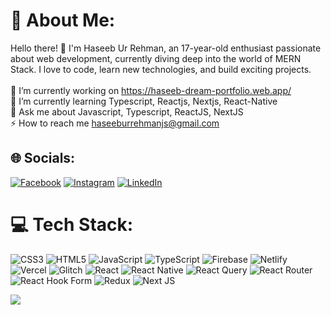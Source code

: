 # 💫 About Me:
Hello there! 👋 I'm Haseeb Ur Rehman, an 17-year-old enthusiast passionate about web development, currently diving deep into the world of MERN Stack. I love to code, learn new technologies, and build exciting projects.<br><br>🔭 I’m currently working on https://haseeb-dream-portfolio.web.app/<br>🌱 I’m currently learning Typescript, Reactjs, Nextjs, React-Native<br>💬 Ask me about Javascript, Typescript, ReactJS, NextJS<br>⚡ How to reach me haseeburrehmanjs@gmail.com


## 🌐 Socials:
[![Facebook](https://img.shields.io/badge/Facebook-%231877F2.svg?logo=Facebook&logoColor=white)](https://facebook.com/haseeburrehmanjs) [![Instagram](https://img.shields.io/badge/Instagram-%23E4405F.svg?logo=Instagram&logoColor=white)](https://instagram.com/haseeburrehmanjs) [![LinkedIn](https://img.shields.io/badge/LinkedIn-%230077B5.svg?logo=linkedin&logoColor=white)](https://linkedin.com/in/haseeburrehmanjs) 

# 💻 Tech Stack:
![CSS3](https://img.shields.io/badge/css3-%231572B6.svg?style=for-the-badge&logo=css3&logoColor=white) ![HTML5](https://img.shields.io/badge/html5-%23E34F26.svg?style=for-the-badge&logo=html5&logoColor=white) ![JavaScript](https://img.shields.io/badge/javascript-%23323330.svg?style=for-the-badge&logo=javascript&logoColor=%23F7DF1E) ![TypeScript](https://img.shields.io/badge/typescript-%23007ACC.svg?style=for-the-badge&logo=typescript&logoColor=white) ![Firebase](https://img.shields.io/badge/firebase-%23039BE5.svg?style=for-the-badge&logo=firebase) ![Netlify](https://img.shields.io/badge/netlify-%23000000.svg?style=for-the-badge&logo=netlify&logoColor=#00C7B7) ![Vercel](https://img.shields.io/badge/vercel-%23000000.svg?style=for-the-badge&logo=vercel&logoColor=white) ![Glitch](https://img.shields.io/badge/glitch-%233333FF.svg?style=for-the-badge&logo=glitch&logoColor=white) ![React](https://img.shields.io/badge/react-%2320232a.svg?style=for-the-badge&logo=react&logoColor=%2361DAFB) ![React Native](https://img.shields.io/badge/react_native-%2320232a.svg?style=for-the-badge&logo=react&logoColor=%2361DAFB) ![React Query](https://img.shields.io/badge/-React%20Query-FF4154?style=for-the-badge&logo=react%20query&logoColor=white) ![React Router](https://img.shields.io/badge/React_Router-CA4245?style=for-the-badge&logo=react-router&logoColor=white) ![React Hook Form](https://img.shields.io/badge/React%20Hook%20Form-%23EC5990.svg?style=for-the-badge&logo=reacthookform&logoColor=white) ![Redux](https://img.shields.io/badge/redux-%23593d88.svg?style=for-the-badge&logo=redux&logoColor=white) ![Next JS](https://img.shields.io/badge/Next-black?style=for-the-badge&logo=next.js&logoColor=white)

[![](https://visitcount.itsvg.in/api?id=haseeburrehmanjs&icon=0&color=0)](https://visitcount.itsvg.in)

<!-- Proudly created with GPRM ( https://gprm.itsvg.in ) -->
